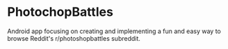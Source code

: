 # PhotochopBattles

Android app focusing on creating and implementing a fun and easy way to browse Reddit's r/photoshopbattles subreddit.
